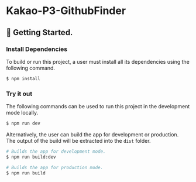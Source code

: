 # Kakao-P3-GithubFinder

## 🚀 Getting Started.

### Install Dependencies

To build or run this project, a user must install all its dependencies using the following command.

```bash
$ npm install
```

### Try it out

The following commands can be used to run this project in the development mode locally.

```bash
$ npm run dev
```

Alternatively, the user can build the app for development or production.<br>
The output of the build will be extracted into the `dist` folder.

```bash
# Builds the app for development mode.
$ npm run build:dev

# Builds the app for production mode.
$ npm run build
```
